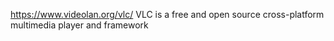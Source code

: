 https://www.videolan.org/vlc/ VLC is a free and open source cross-platform multimedia player and framework
